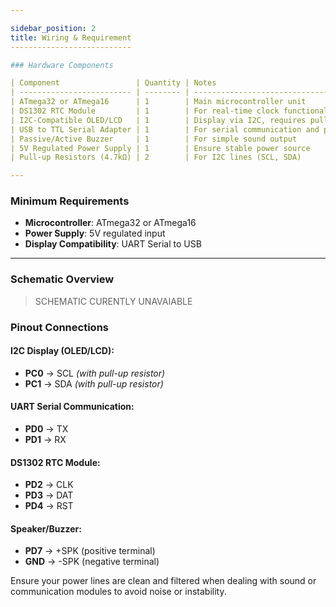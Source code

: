 ```yaml
---

sidebar_position: 2
title: Wiring & Requirement
---------------------------

### Hardware Components

| Component                 | Quantity | Notes                                       |
| ------------------------- | -------- | ------------------------------------------- |
| ATmega32 or ATmega16      | 1        | Main microcontroller unit                   |
| DS1302 RTC Module         | 1        | For real-time clock functionality           |
| I2C-Compatible OLED/LCD   | 1        | Display via I2C, requires pull-up resistors |
| USB to TTL Serial Adapter | 1        | For serial communication and programming    |
| Passive/Active Buzzer     | 1        | For simple sound output                     |
| 5V Regulated Power Supply | 1        | Ensure stable power source                  |
| Pull-up Resistors (4.7kΩ) | 2        | For I2C lines (SCL, SDA)                    |

---
```


### Minimum Requirements

* **Microcontroller**: ATmega32 or ATmega16
* **Power Supply**: 5V regulated input
* **Display Compatibility**: UART Serial to USB

---

### Schematic Overview
> SCHEMATIC CURENTLY UNAVAIABLE

### Pinout Connections

#### I2C Display (OLED/LCD):

* **PC0** → SCL *(with pull-up resistor)*
* **PC1** → SDA *(with pull-up resistor)*

#### UART Serial Communication:

* **PD0** → TX
* **PD1** → RX

#### DS1302 RTC Module:

* **PD2** → CLK
* **PD3** → DAT
* **PD4** → RST

#### Speaker/Buzzer:

* **PD7** → +SPK (positive terminal)
* **GND** → -SPK (negative terminal)

Ensure your power lines are clean and filtered when dealing with sound or communication modules to avoid noise or instability.
